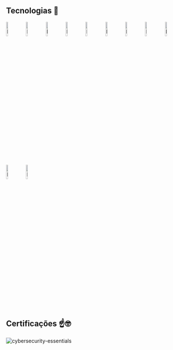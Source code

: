 


## Tecnologias 🚀

<div style="display: inline-block;">
<!--source dos icones: https://devicon.dev/-->
<img src="https://cdn.jsdelivr.net/gh/devicons/devicon@latest/icons/github/github-original.svg" alt="Logo do GitHub" width="10%"/>
<img src="https://cdn.jsdelivr.net/gh/devicons/devicon@latest/icons/git/git-original-wordmark.svg" alt="Logo do Git" width="10%" />
<img src="https://cdn.jsdelivr.net/gh/devicons/devicon@latest/icons/mysql/mysql-original-wordmark.svg" alt="Logo MySQL" width="10%" />
<img src="https://cdn.jsdelivr.net/gh/devicons/devicon@latest/icons/html5/html5-original.svg" alt="Logo HTML5" width="10%" />
<img src="https://cdn.jsdelivr.net/gh/devicons/devicon@latest/icons/css3/css3-original.svg" alt="Logo CSS3" width="10%" />
<img src="https://cdn.jsdelivr.net/gh/devicons/devicon@latest/icons/php/php-original.svg" alt="Logo PHP" width="10%" />
<img src="https://cdn.jsdelivr.net/gh/devicons/devicon@latest/icons/java/java-original.svg" alt="Logo Java" width="10%" />
<img src="https://cdn.jsdelivr.net/gh/devicons/devicon@latest/icons/arduino/arduino-original-wordmark.svg" alt="Logo Arduino" width="10%" />
<img src="https://cdn.jsdelivr.net/gh/devicons/devicon@latest/icons/python/python-original.svg" alt="Logo Python" width="10%" />
<img src="https://cdn.jsdelivr.net/gh/devicons/devicon@latest/icons/unity/unity-original-wordmark.svg" alt="Logo Unity" width="10%" />
<img src="https://cdn.jsdelivr.net/gh/devicons/devicon@latest/icons/unrealengine/unrealengine-original-wordmark.svg" alt="Logo Unreal" width="10%" />


## Certificações ☝️🤓

![cybersecurity-essentials](https://github.com/alexnezumi/alexnezumi/assets/169315806/f21e8371-bc67-4810-b3fe-d11f2210a677)
